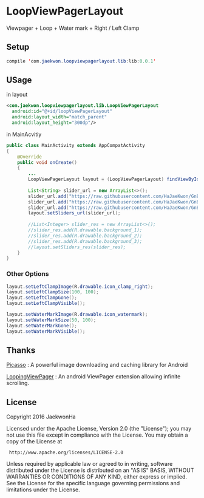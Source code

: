# LoopViewPagerLayout

Viewpager + Loop + Water mark + Right / Left Clamp

## Setup
```java
compile 'com.jaekwon.loopviewpagerlayout.lib:lib:0.0.1'

```

## USage

in layout

```xml
<com.jaekwon.loopviewpagerlayout.lib.LoopViewPagerLayout
  android:id="@+id/loopViewPagerLayout"
  android:layout_width="match_parent"
  android:layout_height="300dp"/>
```

in MainAcvitiy

```java
public class MainActivity extends AppCompatActivity
{
    @Override
    public void onCreate()
    {
        ...
        LoopViewPagerLayout layout = (LoopViewPagerLayout) findViewById(R.id.loopViewPagerLayout);
        
        List<String> slider_url = new ArrayList<>();
        slider_url.add("https://raw.githubusercontent.com/HaJaeKwon/GnBangExam/master/app/src/main/res/drawable/room1_1.png");
        slider_url.add("https://raw.githubusercontent.com/HaJaeKwon/GnBangExam/master/app/src/main/res/drawable/room2_1.png");
        slider_url.add("https://raw.githubusercontent.com/HaJaeKwon/GnBangExam/master/app/src/main/res/drawable/room3_1.png");
        layout.setSliders_url(slider_url);
        
        //List<Integer> slider_res = new ArrayList<>();
        //slider_res.add(R.drawable.background_1);
        //slider_res.add(R.drawable.background_2);
        //slider_res.add(R.drawable.background_3);
        //layout.setSliders_res(slider_res);
    }
}
```

### Other Options

```java
layout.setLeftClampImage(R.drawable.icon_clamp_right);
layout.setLeftClampSize(100, 100);
layout.setLeftClampGone();
layout.setLeftClampVisible();

layout.setWaterMarkImage(R.drawable.icon_watermark);
layout.setWaterMarkSize(50, 100);
layout.setWaterMarkGone();
layout.setWaterMarkVisible();
```

## Thanks
[Picasso](https://github.com/square/picasso) : A powerful image downloading and caching library for Android

[LoopingViewPager](https://github.com/imbryk/LoopingViewPager) : An android ViewPager extension allowing infinite scrolling.

## License

  Copyright 2016 JaekwonHa

   Licensed under the Apache License, Version 2.0 (the "License");
   you may not use this file except in compliance with the License.
   You may obtain a copy of the License at

     http://www.apache.org/licenses/LICENSE-2.0

   Unless required by applicable law or agreed to in writing, software
   distributed under the License is distributed on an "AS IS" BASIS,
   WITHOUT WARRANTIES OR CONDITIONS OF ANY KIND, either express or implied.
   See the License for the specific language governing permissions and
   limitations under the License.

